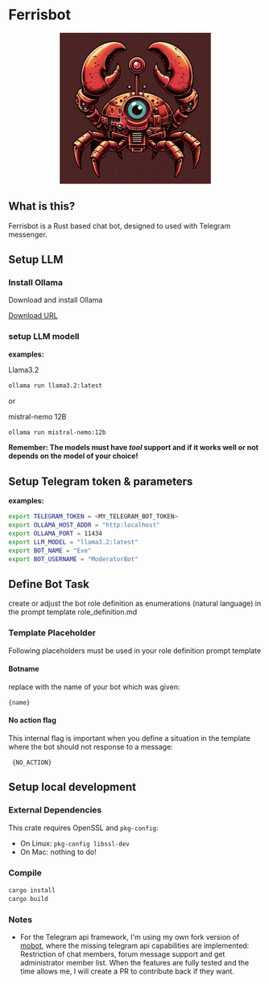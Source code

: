 # Ferrisbot

<p align="center"><img src="ferrisbot_logo.jpg" alt="ferrisbot" height="300px"></p>

## What is this?

Ferrisbot is a Rust based chat bot, designed to used with Telegram messenger.

## Setup LLM

### Install Ollama

Download and install Ollama

[Download URL](https://ollama.com/download)

### setup LLM modell

**examples:**

Llama3.2

```bash
ollama run llama3.2:latest
```

or

mistral-nemo 12B

```bash
ollama run mistral-nemo:12b
```

**Remember: The models must have _tool_ support and if it works well or not depends on the model of your choice!**

## Setup Telegram token & parameters

**examples:**

```bash
export TELEGRAM_TOKEN = <MY_TELEGRAM_BOT_TOKEN>
export OLLAMA_HOST_ADDR = "http:localhost"
export OLLAMA_PORT = 11434
export LLM_MODEL = "llama3.2:latest"
export BOT_NAME = "Eve"
export BOT_USERNAME = "ModeratorBot"
```

## Define Bot Task

create or adjust the bot role definition as enumerations (natural language) in the prompt template role_definition.md

### Template Placeholder

Following placeholders must be used in your role definition prompt template

#### Botname 

replace with the name of your bot which was given:

```
{name}
````

#### No action flag

This internal flag is important when you define a situation in the template where the bot should not response to a message:

```
 {NO_ACTION}
```

## Setup local development

### External Dependencies

This crate requires OpenSSL and `pkg-config`:

- On Linux: `pkg-config libssl-dev`
- On Mac: nothing to do!

### Compile

```bash
cargo install
cargo build
```

### Notes

- For the Telegram api framework, I'm using my own fork version of [mobot](https://github.com/slaytanic87/mobot), where the missing telegram api capabilities are implemented: Restriction of chat members, forum message support and get administrator member list.
When the features are fully tested and the time allows me, I will create a PR to contribute back if they want.
